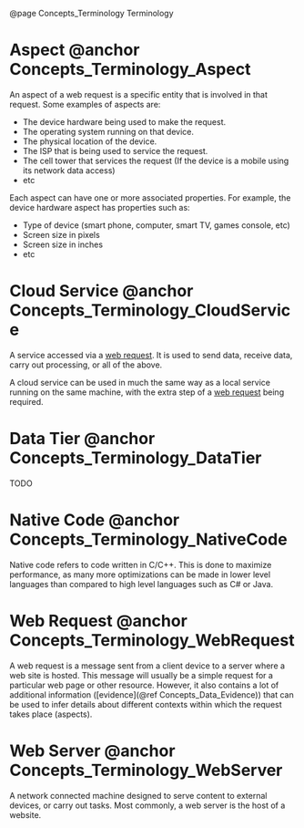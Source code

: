@page Concepts_Terminology Terminology


# Aspect @anchor Concepts_Terminology_Aspect

An aspect of a web request is a specific entity that is involved in that request. 
Some examples of aspects are:

* The device hardware being used to make the request.
* The operating system running on that device.
* The physical location of the device.
* The ISP that is being used to service the request.
* The cell tower that services the request (If the device is a mobile using its network 
data access)
* etc

Each aspect can have one or more associated properties. For example, the device hardware
aspect has properties such as:

* Type of device (smart phone, computer, smart TV, games console, etc)
* Screen size in pixels
* Screen size in inches
* etc

# Cloud Service @anchor Concepts_Terminology_CloudService

A service accessed via a [web request](@term{WebRequest}). It is used to send data,
receive data, carry out processing, or all of the above.

A cloud service can be used in much the same way as a local service running on the same machine,
with the extra step of a [web request](@term{WebRequest}) being required.

# Data Tier @anchor Concepts_Terminology_DataTier
TODO

# Native Code @anchor Concepts_Terminology_NativeCode

Native code refers to code written in C/C++. This is done to maximize performance, as many more
optimizations can be made in lower level languages than compared to high level languages such as C# or Java.

# Web Request @anchor Concepts_Terminology_WebRequest

A web request is a message sent from a client device to a server where a web site is hosted.
This message will usually be a simple request for a particular web page or other resource. 
However, it also contains a lot of additional information ([evidence](@ref Concepts_Data_Evidence)) 
that can be used to infer details about different contexts within which the request takes 
place (aspects). 

# Web Server @anchor Concepts_Terminology_WebServer

A network connected machine designed to serve content to external devices, or carry out
tasks. Most commonly, a web server is the host of a website.
